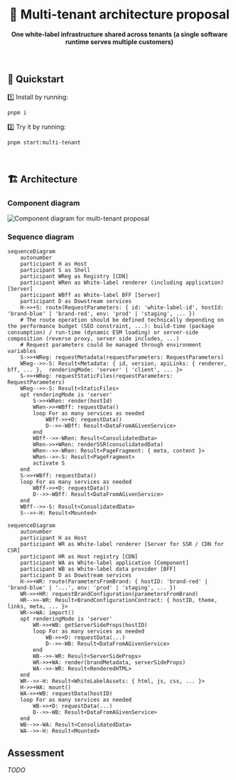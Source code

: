 <div align="center">
    <h1>🧪 Multi-tenant architecture proposal</h1>
    <strong>One white-label infrastructure shared across tenants (a single software runtime serves multiple customers)</strong>
</div>
<br>
<br>

## 🚀 Quickstart

1️⃣ Install by running:

```bash
pnpm i
```

2️⃣ Try it by running:

```bash
pnpm start:multi-tenant
```

<br>

## 🏗 Architecture

### Component diagram

![Component diagram for multi-tenant proposal](https://user-images.githubusercontent.com/10498826/184859944-e36566a0-c22f-4cf1-92dc-124c00cf7f41.png)

### Sequence diagram

```mermaid
sequenceDiagram
    autonumber
    participant H as Host
    participant S as Shell
    participant WReg as Registry [CDN]
    participant WRen as White-label renderer (including application) [Server]
    participant WBff as White-label BFF [Server]
    participant D as Dowstream services
    H->>+S: route(RequestParameters: { id: 'white-label-id', hostId: 'brand-blue' | 'brand-red', env: 'prod' | 'staging', ... })
    # The route operation should be defined technically depending on the performance budget (SEO constraint, ...): build-time (package consumption) / run-time (dynamic ESM loading) or server-side composition (reverse proxy, server side includes, ...)
    # Request parameters could be managed through environment variables
    S->>+WReg: requestMetadata(requestParameters: RequestParameters)
    WReg-->>-S: Result<Metadata: { id, version, apiLinks: { renderer, bff, ... },  renderingMode: 'server' | 'client', ... }>
    S->>+WReg: requestStaticFiles(requestParameters: RequestParameters)
    WReg-->>-S: Result<StaticFiles>
    opt renderingMode is 'server'
        S->>+WRen: render(hostId)
        WRen->>+WBff: requestData()
        loop For as many services as needed
            WBff->>+D: requestData()
            D-->>-WBff: Result<DataFromAGivenService>
        end
        WBff-->>-WRen: Result<ConsolidatedData>
        WRen->>+WRen: renderSSR(consolidatedData)
        WRen-->>-WRen: Result<PageFragment: { meta, content }>
        WRen-->>-S: Result<PageFragment>
        activate S
    end
    S->>+WBff: requestData()
    loop For as many services as needed
        WBff->>+D: requestData()
        D-->>-WBff: Result<DataFromAGivenService>
    end
    WBff-->>-S: Result<ConsolidatedData>
    S-->>-H: Result<Mounted>
```

```mermaid
sequenceDiagram
    autonumber
    participant H as Host
    participant WR as White-label renderer [Server for SSR / CDN for CSR]
    participant HR as Host registry [CDN]
    participant WA as White-label application [Component]
    participant WB as White-label data provider [BFF]
    participant D as Dowstream services
    H->>+WR: route(ParametersFromBrand: { hostID: 'brand-red' | 'brand-blue' | '...', env: 'prod' | 'staging', ... })
    WR->>+HR: requestBrandConfiguration(parametersFromBrand)
    HR-->>-WR: Result<BrandConfigurationContract: { hostID, theme, links, meta, ... }>
    WR->>WA: import()
    opt renderingMode is 'server'
        WR->>+WB: getServerSideProps(hostID)
        loop For as many services as needed
            WB->>+D: requestData(...)
            D-->>-WB: Result<DataFromAGivenService>
        end
        WB-->>-WR: Result<ServerSideProps>
        WR->>+WA: render(brandMetadata, serverSideProps)
        WA-->>-WR: Result<RenderedHTML>
    end
    WR-->>-H: Result<WhiteLabelAssets: { html, js, css, ... }>
    H->>+WA: mount()
    WA->>+WB: requestData(hostID)
    loop For as many services as needed
        WB->>+D: requestData(...)
        D-->>-WB: Result<DataFromAGivenService>
    end
    WB-->>-WA: Result<ConsolidatedData>
    WA-->>-H: Result<Mounted>
```

## Assessment

_TODO_
